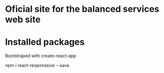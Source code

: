 # Oficial site for the balanced services web site


# Installed packages

Bootstraped with create-react-app

npm i react-responssive --save
